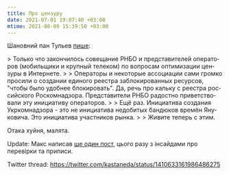 ```yaml
---
title: Про цензуру
date: 2021-07-01 19:07:40 +03:00
mtime: 2021-08-09 15:39:50 +03:00
---
```


Шановний пан Тульев [пише][1]:

<div lang="ru" markdown="1">
> Только что закончилось совещание РНБО и представителей операторов (мобильщики и крупный телеком) по вопросам оптимизации цензуры в Интернете.
>
> Операторы и некоторые ассоциации сами громко просили о создании единого реестра заблокированных ресурсов, "чтобы было удобнее блокировать". Да, речь про кальку с реестра российского Роскомнадзора. Представители РНБО радостно приветствовали эту инициативу операторов.
>
> Ещё раз. Инициатива создания Укркомнадзора - это не инициатива недобитых бандюков времён Януковича. Это инициатива участников рынка.
>
> Живите теперь с этим.
</div>

Отака хуйня, малята.

Update: Макс написав [ще один пост][2], цього разу з інсайдами про перевірки та приписи.

Twitter thread: <https://twitter.com/kastaneda/status/1410633161986486275>

[1]: https://www.facebook.com/mt6561/posts/4301905139872664
[2]: /2021/07/02/pro-tsienzuru-shchie-raz.html
